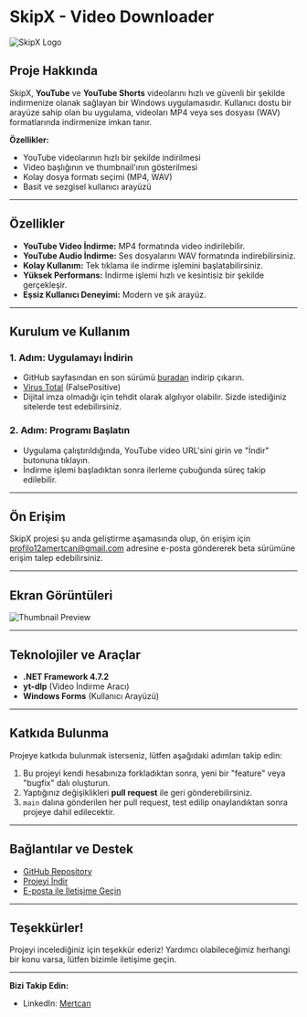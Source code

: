 # **SkipX - Video Downloader**

![SkipX Logo](https://img001.prntscr.com/file/img001/VBzBAapfSi6hkEpXOSdGpA.png) <!-- Burada projenizin logosunu veya bir görselini koyabilirsiniz. -->

## **Proje Hakkında**

SkipX, **YouTube** ve **YouTube Shorts** videolarını hızlı ve güvenli bir şekilde indirmenize olanak sağlayan bir Windows uygulamasıdır. Kullanıcı dostu bir arayüze sahip olan bu uygulama, videoları MP4 veya ses dosyası (WAV) formatlarında indirmenize imkan tanır.

**Özellikler:**
- YouTube videolarının hızlı bir şekilde indirilmesi
- Video başlığının ve thumbnail'ının gösterilmesi
- Kolay dosya formatı seçimi (MP4, WAV)
- Basit ve sezgisel kullanıcı arayüzü

---

## **Özellikler**

- **YouTube Video İndirme:** MP4 formatında video indirilebilir.
- **YouTube Audio İndirme:** Ses dosyalarını WAV formatında indirebilirsiniz.
- **Kolay Kullanım:** Tek tıklama ile indirme işlemini başlatabilirsiniz.
- **Yüksek Performans:** İndirme işlemi hızlı ve kesintisiz bir şekilde gerçekleşir.
- **Eşsiz Kullanıcı Deneyimi:** Modern ve şık arayüz.

---

## **Kurulum ve Kullanım**

### **1. Adım: Uygulamayı İndirin**
- GitHub sayfasından en son sürümü [buradan](https://github.com/MertcanAlan/SkipX/blob/main/Releases/SkipX0.2.exe) indirip çıkarın.
- [Virus Total](https://www.virustotal.com/gui/file/e0446470f8dab76f31a77e798700ffb10d20554265b1e0397da5dcc5656acf8d/detection) (FalsePositive)
- Dijital imza olmadığı için tehdit olarak algılıyor olabilir. Sizde istediğiniz sitelerde test edebilirsiniz.

### **2. Adım: Programı Başlatın**
- Uygulama çalıştırıldığında, YouTube video URL'sini girin ve "İndir" butonuna tıklayın.
- İndirme işlemi başladıktan sonra ilerleme çubuğunda süreç takip edilebilir.

---

## **Ön Erişim**

SkipX projesi şu anda geliştirme aşamasında olup, ön erişim için [profilo12amertcan@gmail.com](mailto:profilo12amertcan@gmail.com) adresine e-posta göndererek beta sürümüne erişim talep edebilirsiniz.

---

## **Ekran Görüntüleri**

![Thumbnail Preview](https://img001.prntscr.com/file/img001/vjsotcAeTzSzLyMKIhaAXA.png) <!-- Ekran görüntüleri burada olabilir -->

---

## **Teknolojiler ve Araçlar**

- **.NET Framework 4.7.2**
- **yt-dlp** (Video İndirme Aracı)
- **Windows Forms** (Kullanıcı Arayüzü)

---

## **Katkıda Bulunma**

Projeye katkıda bulunmak isterseniz, lütfen aşağıdaki adımları takip edin:

1. Bu projeyi kendi hesabınıza forkladıktan sonra, yeni bir "feature" veya "bugfix" dalı oluşturun.
2. Yaptığınız değişiklikleri **pull request** ile geri gönderebilirsiniz.
3. `main` dalına gönderilen her pull request, test edilip onaylandıktan sonra projeye dahil edilecektir.

---

## **Bağlantılar ve Destek**

- [GitHub Repository](https://github.com/MertcanAlan?tab=repositories)
- [Projeyi İndir](https://github.com/MertcanAlan/SkipX/tree/main/Releases)
- [E-posta ile İletişime Geçin](mailto:profilo12amertcan@gmail.com)

---

## **Teşekkürler!**

Projeyi incelediğiniz için teşekkür ederiz! Yardımcı olabileceğimiz herhangi bir konu varsa, lütfen bizimle iletişime geçin.

---

**Bizi Takip Edin:**
- LinkedIn: [Mertcan](https://www.linkedin.com/in/mertcan-alan-055ab2346/)

